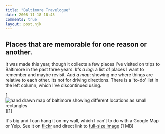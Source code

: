```yaml
---
title: "Baltimore Travelogue"
date: 2008-11-18 18:45
comments: true
layout: post.njk
---
```

## Places that are memorable for one reason or another.

It was made this year, though it collects a few places I've visited on trips to Baltimore in the past three years. *It's a log*: a list of places I want to remember and maybe revisit. *And a map*: showing me where things are relative to each other. Its not for driving directions. There is a 'to-do' list in the left column, which I've discontinued using.

<div class="figure">
  [<img src="/media/posts/baltimore-travelogue/baltimore_travelogue.jpg" alt="hand drawn map of baltimore showing different locations as small rectangles" title="Baltimore travel log map" />][1]
</div>

It's big and I can hang it on my wall, which I can't to do with a Google Map or Yelp. See it on [flickr][1] and direct link to [full-size image][2] (1 MB)

 [1]: http://flickr.com/photos/lokesh/3040035296/
 [2]: http://flickr.com/photos/lokesh/3040035296/sizes/o/
